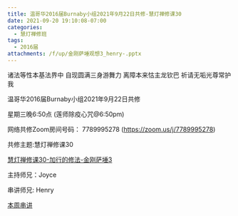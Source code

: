 ```yaml
---
title: 温哥华2016届Burnaby小组2021年9月22日共修-慧灯禅修课30
date: 2021-09-20 19:10:08-07:00
categories:
  - 慧灯禅修班
tags:
  - 2016届
attachments: /f/up/金刚萨埵观想3_henry-.pptx
---
```

诸法等性本基法界中 自现圆满三身游舞力 离障本来怙主龙钦巴 祈请无垢光尊常护我

温哥华2016届Burnaby小组2021年9月22日共修 

星期三晚6:50点 (莲师除疫心咒@6:50pm)

网络共修Zoom房间号码： 7789995278 (<https://zoom.us/j/7789995278>)

共修主题:慧灯禅修课30

[慧灯禅修课30-加行的修法-金刚萨埵3](https://www.huidengzhiguang.com/index.php/huideng-jiangtang/2016-07-21-09-15-04/2018-02-06-07-52-48/3844-l19008) 


主持师兄：Joyce

串讲师兄: Henry

[本周串讲](https://hdvblob.blob.core.windows.net/hdv/f/up/金刚萨埵观想3_henry-.pptx)